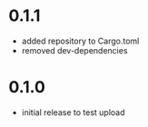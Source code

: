 # 0.1.1

* added repository to Cargo.toml
* removed dev-dependencies

# 0.1.0

* initial release to test upload
